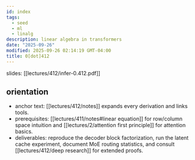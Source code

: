 ```yaml
---
id: index
tags:
  - seed
  - ml
  - linalg
description: linear algebra in transformers
date: "2025-09-26"
modified: 2025-09-26 02:14:19 GMT-04:00
title: 0[dot]412
---
```


slides: [[lectures/412/infer-0.412.pdf]]

## orientation

- anchor text: [[lectures/412/notes]] expands every derivation and links tools.
- prerequisites: [[lectures/411/notes#linear equation]] for row/column space intuition and [[lectures/2/attention first principle]] for attention basics.
- deliverables: reproduce the decoder block factorization, run the latent cache experiment, document MoE routing statistics, and consult [[lectures/412/deep research]] for extended proofs.
